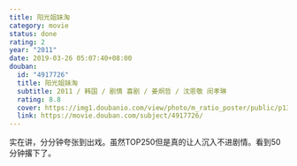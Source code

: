 ```yaml
---
title: 阳光姐妹淘
category: movie
status: done
rating: 2
year: "2011"
date: 2019-03-26 05:07:40+08:00
douban:
  id: "4917726"
  title: 阳光姐妹淘
  subtitle: 2011 / 韩国 / 剧情 喜剧 / 姜炯哲 / 沈恩敬 闵孝琳
  rating: 8.8
  cover: https://img1.doubanio.com/view/photo/m_ratio_poster/public/p1374786017.jpg
  link: https://movie.douban.com/subject/4917726/
---
```


实在讲，分分钟夸张到出戏。虽然TOP250但是真的让人沉入不进剧情。看到50分钟撂下了。
